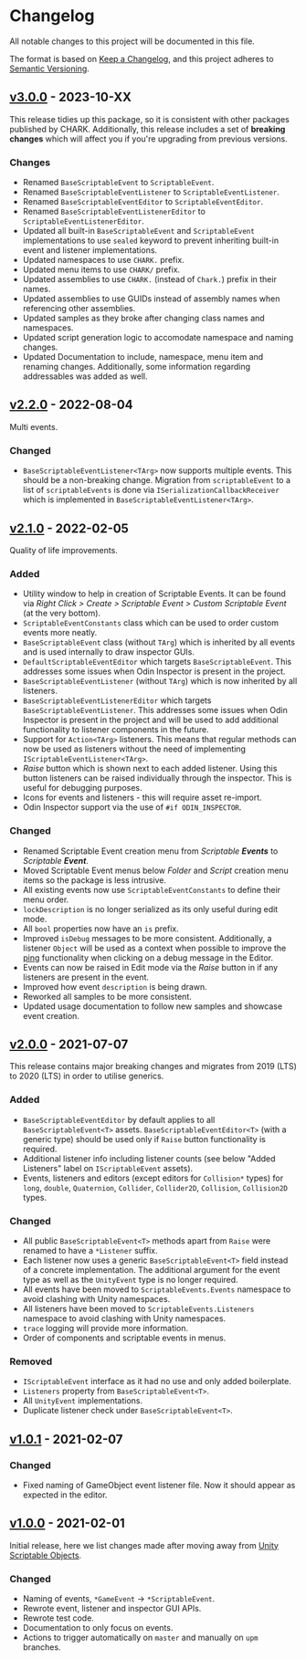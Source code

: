 ﻿# Changelog

All notable changes to this project will be documented in this file.

The format is based on [Keep a Changelog](https://keepachangelog.com/en/1.0.0/),
and this project adheres to [Semantic Versioning](https://semver.org/spec/v2.0.0.html).

## [v3.0.0](https://github.com/chark/scriptable-events/compare/v2.2.0...v3.0.0) - 2023-10-XX

This release tidies up this package, so it is consistent with other packages published by CHARK. Additionally, this release includes a set of **breaking changes** which will affect you if you're upgrading from previous versions.

### Changes

- Renamed `BaseScriptableEvent` to `ScriptableEvent`.
- Renamed `BaseScriptableEventListener` to `ScriptableEventListener`.
- Renamed `BaseScriptableEventEditor` to `ScriptableEventEditor`.
- Renamed `BaseScriptableEventListenerEditor` to `ScriptableEventListenerEditor`.
- Updated all built-in `BaseScriptableEvent` and `ScriptableEvent` implementations to use `sealed` keyword to prevent inheriting built-in event and listener implementations.
- Updated namespaces to use `CHARK.` prefix.
- Updated menu items to use `CHARK/` prefix.
- Updated assemblies to use `CHARK.` (instead of `Chark.`) prefix in their names.
- Updated assemblies to use GUIDs instead of assembly names when referencing other assemblies.
- Updated samples as they broke after changing class names and namespaces.
- Updated script generation logic to accomodate namespace and naming changes.
- Updated Documentation to include, namespace, menu item and renaming changes. Additionally, some information regarding addressables was added as well.

## [v2.2.0](https://github.com/chark/scriptable-events/compare/v2.0.0...v2.2.0) - 2022-08-04

Multi events.

### Changed

- `BaseScriptableEventListener<TArg>` now supports multiple events. This should be a non-breaking change. Migration from `scriptableEvent` to a list of `scriptableEvents` is done via `ISerializationCallbackReceiver` which is implemented in `BaseScriptableEventListener<TArg>`.

## [v2.1.0](https://github.com/chark/scriptable-events/compare/v2.0.0...v2.1.0) - 2022-02-05

Quality of life improvements.

### Added

- Utility window to help in creation of Scriptable Events. It can be found via _Right Click > Create > Scriptable Event > Custom Scriptable Event_ (at the very bottom).
- `ScriptableEventConstants` class which can be used to order custom events more neatly.
- `BaseScriptableEvent` class (without `TArg`) which is inherited by all events and is used internally to draw inspector GUIs.
- `DefaultScriptableEventEditor` which targets `BaseScriptableEvent`. This addresses some issues when Odin Inspector is present in the project.
- `BaseScriptableEventListener` (without `TArg`) which is now inherited by all listeners.
- `BaseScriptableEventListenerEditor` which targets `BaseScriptableEventListener`. This addresses some issues when Odin Inspector is present in the project and will be used to add additional functionality to listener components in the future.
- Support for `Action<TArg>` listeners. This means that regular methods can now be used as listeners without the need of implementing `IScriptableEventListener<TArg>`.
- _Raise_ button which is shown next to each added listener. Using this button listeners can be raised individually through the inspector. This is useful for debugging purposes.
- Icons for events and listeners - this will require asset re-import.
- Odin Inspector support via the use of `#if ODIN_INSPECTOR`.

### Changed

- Renamed Scriptable Event creation menu from _Scriptable **Events**_ to _Scriptable **Event**_.
- Moved Scriptable Event menus below _Folder_ and _Script_ creation menu items so the package is less intrusive.
- All existing events now use `ScriptableEventConstants` to define their menu order.
- `lockDescription` is no longer serialized as its only useful during edit mode.
- All `bool` properties now have an `is` prefix.
- Improved `isDebug` messages to be more consistent. Additionally, a listener `Object` will be used as a context when possible to improve the [ping](https://docs.unity3d.com/ScriptReference/EditorGUIUtility.PingObject.html) functionality when clicking on a debug message in the Editor.
- Events can now be raised in Edit mode via the _Raise_ button in if any listeners are present in the event.
- Improved how event `description` is being drawn.
- Reworked all samples to be more consistent.
- Updated usage documentation to follow new samples and showcase event creation.

## [v2.0.0](https://github.com/chark/scriptable-events/compare/v1.0.1...v2.0.0) - 2021-07-07

This release contains major breaking changes and migrates from 2019 (LTS) to 2020 (LTS) in order to utilise generics.

### Added

- `BaseScriptableEventEditor` by default applies to all `BaseScriptableEvent<T>` assets. `BaseScriptableEventEditor<T>` (with a generic type) should be used only if `Raise` button functionality is required.
- Additional listener info including listener counts (see below "Added Listeners" label on `IScriptableEvent` assets).
- Events, listeners and editors (except editors for `Collision*` types) for `long`, `double`, `Quaternion`, `Collider`, `Collider2D`, `Collision`, `Collision2D` types.

### Changed

- All public `BaseScriptableEvent<T>` methods apart from `Raise` were renamed to have a `*Listener` suffix.
- Each listener now uses a generic `BaseScriptableEvent<T>` field instead of a concrete implementation. The additional argument for the event type as well as the `UnityEvent` type is no longer required.
- All events have been moved to `ScriptableEvents.Events` namespace to avoid clashing with Unity namespaces.
- All listeners have been moved to `ScriptableEvents.Listeners` namespace to avoid clashing with Unity namespaces.
- `trace` logging will provide more information.
- Order of components and scriptable events in menus.

### Removed

- `IScriptableEvent` interface as it had no use and only added boilerplate.
- `Listeners` property from `BaseScriptableEvent<T>`.
- All `UnityEvent` implementations.
- Duplicate listener check under `BaseScriptableEvent<T>`.

## [v1.0.1](https://github.com/chark/scriptable-events/compare/v1.0.0...v1.0.1) - 2021-02-07

### Changed

- Fixed naming of GameObject event listener file. Now it should appear as expected in the editor.

## [v1.0.0](https://github.com/chark/scriptable-events/compare/v1.0.0) - 2021-02-01

Initial release, here we list changes made after moving away from [Unity Scriptable Objects](https://github.com/chark/unity-scriptable-objects).

### Changed

- Naming of events, `*GameEvent` -> `*ScriptableEvent`.
- Rewrote event, listener and inspector GUI APIs.
- Rewrote test code.
- Documentation to only focus on events.
- Actions to trigger automatically on `master` and manually on `upm` branches.
